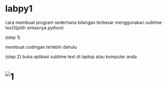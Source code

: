 # labpy1
cara membuat program sederhana bilangan terbesar menggunakan sublime text3(pilih sintaxnya python)


(step 1)

membuat codingan terlebih dahulu

(step 2)
buka aplikasi sublime text di laptop atau komputer anda
# ![1](https://user-images.githubusercontent.com/46584196/52323938-b91ce500-2a11-11e9-937a-ed49ff2d0327.png)


